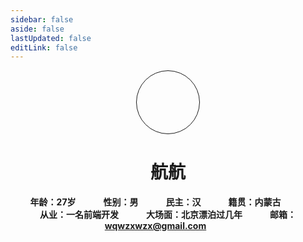 ```yaml
---
sidebar: false
aside: false
lastUpdated: false
editLink: false
---
```


<div class="my-header"></div>

<center>

# 航航

<span class="my-tag">**年龄：27岁**</span>
<span class="my-tag">**性别：男**</span>
<span class="my-tag">**民主：汉**</span>
<span class="my-tag">**籍贯：内蒙古**</span><br>
<span class="my-tag">**从业：一名前端开发**</span>
<span class="my-tag">**大场面：北京漂泊过几年**</span>
<span class="my-tag">**邮箱：wqwzxwzx@gmail.com**</span>
</center>

<style>
  .my-header {
    width: 100px;
    height: 100px;
    border-radius: 50%;
    border: 1px solid;
    margin: 0 auto 20px;
  }
  .my-tag {
    margin-right: 40px;
  }
</style>
